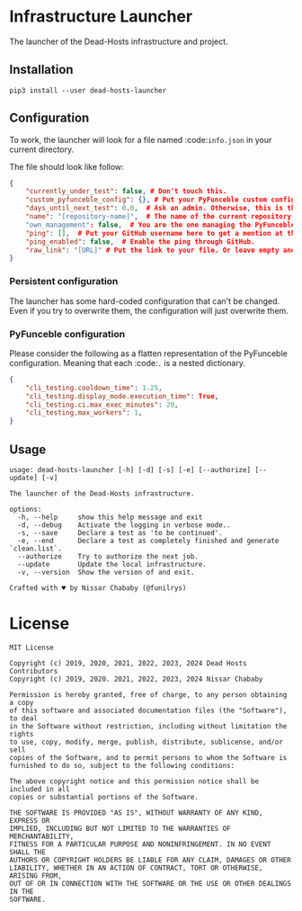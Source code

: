 # Infrastructure Launcher

The launcher of the Dead-Hosts infrastructure and project.

## Installation

```shell
pip3 install --user dead-hosts-launcher
```

## Configuration

To work, the launcher will look for a file named :code:`info.json` in
your current directory.

The file should look like follow:

```json
{
    "currently_under_test": false, # Don't touch this.
    "custom_pyfunceble_config": {}, # Put your PyFunceble custom configuration here.
    "days_until_next_test": 0.0,  # Ask an admin. Otherwise, this is the number of days between each authorizations.
    "name": "[repository-name]",  # The name of the current repository. WARNING: Partially autocompleted under CI.
    "own_management": false,  # You are the one managing the PyFunceble configuration.
    "ping": [],  # Put your GitHub username here to get a mention at the end of the test of your file.
    "ping_enabled": false,  # Enable the ping through GitHub.
    "raw_link": "[URL]" # Put the link to your file. Or leave empty and fill the origin.list file.
}
```

### Persistent configuration

The launcher has some hard-coded configuration that can't be changed. Even
if you try to overwrite them, the configuration will just overwrite them.

### PyFunceble configuration

Please consider the following as a flatten representation of the PyFunceble
configuration. Meaning that each :code:`.` is a nested dictionary.

```json
{
    "cli_testing.cooldown_time": 1.25,
    "cli_testing.display_mode.execution_time": True,
    "cli_testing.ci.max_exec_minutes": 20,
    "cli_testing.max_workers": 1,
}
```

## Usage

```shell
usage: dead-hosts-launcher [-h] [-d] [-s] [-e] [--authorize] [--update] [-v]

The launcher of the Dead-Hosts infrastructure.

options:
  -h, --help     show this help message and exit
  -d, --debug    Activate the logging in verbose mode..
  -s, --save     Declare a test as 'to be continued'.
  -e, --end      Declare a test as completely finished and generate `clean.list`.
  --authorize    Try to authorize the next job.
  --update       Update the local infrastructure.
  -v, --version  Show the version of and exit.

Crafted with ♥ by Nissar Chababy (@funilrys)
```

# License

```text
MIT License

Copyright (c) 2019, 2020, 2021, 2022, 2023, 2024 Dead Hosts Contributors
Copyright (c) 2019, 2020. 2021, 2022, 2023, 2024 Nissar Chababy

Permission is hereby granted, free of charge, to any person obtaining a copy
of this software and associated documentation files (the "Software"), to deal
in the Software without restriction, including without limitation the rights
to use, copy, modify, merge, publish, distribute, sublicense, and/or sell
copies of the Software, and to permit persons to whom the Software is
furnished to do so, subject to the following conditions:

The above copyright notice and this permission notice shall be included in all
copies or substantial portions of the Software.

THE SOFTWARE IS PROVIDED "AS IS", WITHOUT WARRANTY OF ANY KIND, EXPRESS OR
IMPLIED, INCLUDING BUT NOT LIMITED TO THE WARRANTIES OF MERCHANTABILITY,
FITNESS FOR A PARTICULAR PURPOSE AND NONINFRINGEMENT. IN NO EVENT SHALL THE
AUTHORS OR COPYRIGHT HOLDERS BE LIABLE FOR ANY CLAIM, DAMAGES OR OTHER
LIABILITY, WHETHER IN AN ACTION OF CONTRACT, TORT OR OTHERWISE, ARISING FROM,
OUT OF OR IN CONNECTION WITH THE SOFTWARE OR THE USE OR OTHER DEALINGS IN THE
SOFTWARE.
```